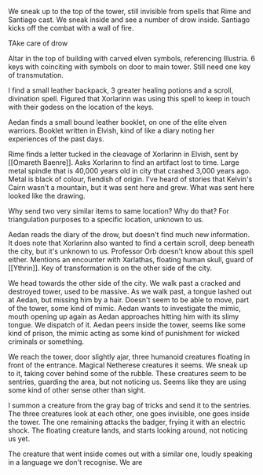 We sneak up to the top of the tower, still invisible from spells that Rime and Santiago cast. We sneak inside and see a number of drow inside. Santiago kicks off the combat with a wall of fire.

TAke care of drow

Altar in the top of building with carved elven symbols, referencing Illustria. 6 keys with coinciting with symbols on door to main tower. Still need one key of transmutation.

I find a small leather backpack, 3 greater healing potions and a scroll, divination spell. Figured that Xorlarinn was using this spell to keep in touch with their godess on the location of the keys.

Aedan finds a small bound leather booklet, on one of the elite elven warriors. Booklet written in Elvish, kind of like a diary noting her experiences of the past days.

Rime finds a letter tucked in the cleavage of Xorlarinn in Elvish, sent by [[Omareth Baenre]]. Asks Xorlarinn to find an artifact lost to time. Large metal spindle that is 40,000 years old in city that crashed 3,000 years ago. Metal is black of colour, fiendish of origin. I've heard of stories that Kelvin's Cairn wasn't a mountain, but it was sent here and grew. What was sent here looked like the drawing.

Why send two very similar items to same location? Why do that? For triangulation purposes to a specific location, unknown to us.

Aedan reads the diary of the drow, but doesn't find much new information. It does note that Xorlarinn also wanted to find a certain scroll, deep beneath the city, but it's unknown to us. Professor Orb doesn't know about this spell either. Mentions an encounter with Xarlathas, floating human skull, guard of [[Ythrin]].  Key of transformation is on the other side of the city.

We head towards the other side of the city. We walk past a cracked and destroyed tower, used to be massive. As we walk past, a tongue lashed out at Aedan, but missing him by a hair. Doesn't seem to be able to move, part of the tower, some kind of mimic. Aedan wants to investigate the mimic, mouth opening up again as Aedan approaches hitting him with its slimy tongue. We dispatch of it. Aedan peers inside the tower, seems like some kind of prison, the mimic acting as some kind of punishment for wicked criminals or something.

We reach the tower, door slightly ajar, three humanoid creatures floating in front of the entrance. Magical Netherese creatures it seems. We sneak up to it, taking cover behind some of the rubble. These creatures seem to be sentries, guarding the area, but not noticing us. Seems like they are using some kind of other sense other than sight.

I summon a creature from the gray bag of tricks and send it to the sentries. The three creatures look at each other, one goes invisible, one goes inside the tower. The one remaining attacks the badger, frying it with an electric shock. The floating creature lands, and starts looking around, not noticing us yet.

The creature that went inside comes out with a similar one, loudly speaking in a language we don't recognise. We are